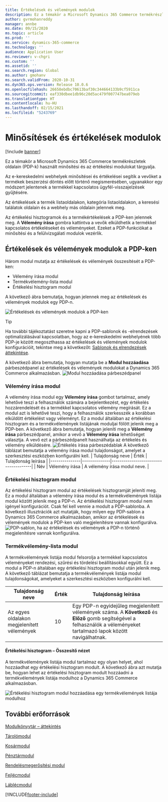 ```yaml
---
title: Értékelések és vélemények modulok
description: Ez a témakör a Microsoft Dynamics 365 Commerce termékrészletek oldalain használt minősítési és az értékelési modulokat tárgyalja.
author: gvrmohanreddy
manager: annbe
ms.date: 09/15/2020
ms.topic: article
ms.prod: ''
ms.service: dynamics-365-commerce
ms.technology: ''
audience: Application User
ms.reviewer: v-chgri
ms.custom: ''
ms.assetid: ''
ms.search.region: Global
ms.author: gmohanv
ms.search.validFrom: 2020-10-31
ms.dyn365.ops.version: Release 10.0.6
ms.openlocfilehash: 26658ebdbc70613baf30c344664133b9cf5911ca
ms.sourcegitcommit: eaf330dbee1db96c20d5ac479f007747bea079eb
ms.translationtype: HT
ms.contentlocale: hu-HU
ms.lasthandoff: 02/15/2021
ms.locfileid: "5243769"
---
```

# <a name="ratings-and-reviews-modules"></a>Minősítések és értékelések modulok

[!include [banner](includes/banner.md)]

Ez a témakör a Microsoft Dynamics 365 Commerce termékrészletek oldalain (PDP-k) használt minősítési és az értékelési modulokat tárgyalja.

Az e-kereskedelmi webhelyek minősítései és értékelései segítik a vevőket a termékek beszerzési döntés előtt történő megismerésében, ugyanakkor egy módszert jelentenek a termékkel kapcsolatos ügyfél-visszajelzések gyűjtésére. 

Az értékelések a termék listaoldalakon, kategória listaoldalakon, a keresési találatok oldalain és a webhely más oldalain jelennek meg. 

Az értékelési hisztogramok és a termékértékelések a PDP-ken jelennek meg. A **Vélemény írása** gombra kattintva a vevők elküldhetik a termékkel kapcsolatos értékeléseket és véleményeket. Ezeket a PDP-funkciókat a minősítési és a felülvizsgálati modulok vezérlik.

## <a name="ratings-and-reviews-modules-on-pdps"></a>Értékelések és vélemények modulok a PDP-ken 

Három modul mutatja az értékelések és vélemények összesítését a PDP-ken:
- Vélemény írása modul
- Termékvélemény-lista modul
- Értékelési hisztogram modul
 
A következő ábra bemutatja, hogyan jelennek meg az értékelések és vélemények modulok egy PDP-n.

![Értékelések és vélemények modulok a PDP-ken](media/rnr-eCommerce-pdp-reviews-modules_design.png)

> [!TIP] 
> Ha további tájékoztatást szeretne kapni a PDP-sablonok és -elrendezések optimalizálásával kapcsolatban, hogy az e-kereskedelmi webhelyének több PDP-je között megoszthassa az értékelések és vélemények modulok konfigurációit, tekintse meg a következőt: [Sablonok és elrendezések áttekintése](templates-layouts-overview.md).

A következő ábra bemutatja, hogyan mutatja be a **Modul hozzáadása** párbeszédpanel az értékelések és vélemények modulokat a Dynamics 365 Commerce alkalmazásban.
![Modul hozzáadása párbeszédpanel](media/rnr-eCommerce-pdp-adding-rnr-modules.png)

### <a name="write-review-module"></a>Vélemény írása modul

A vélemény írása modul egy **Vélemény írása** gombot tartalmaz, amely lehetővé teszi a felhasználók számára a bejelentkezést, egy értékelés hozzárendelését és a termékkel kapcsolatos vélemény megírását. Ez a modul azt is lehetővé teszi, hogy a felhasználók szerkesszék a korábban elküldött értékelést vagy véleményt. Ez a modul általában az értékelési hisztogram és a termékvélemények listájának moduljai fölött jelenik meg a PDP-ben.
A következő ábra bemutatja, hogyan jeleníti meg a **Vélemény írása** párbeszédpanel, amikor a vevő a **Vélemény írása** lehetőséget választja. A vevő ezt a párbeszédpanelt használhatja az értékelés és vélemény elküldésére.
![Értékelés írása párbeszédablak](media/rnr-eCommerce-write-review-module.png) A következő táblázat bemutatja a vélemény írása modul tulajdonságot, amelyet a szerkesztési eszközben konfigurálni kell.
| Tulajdonság neve | Érték        | Tulajdonság leírása                 |
|---------------|--------------|--------------------------------------|
| Név          | Vélemény írása | A vélemény írása modul neve. |

### <a name="ratings-histogram-module"></a>Értékelési hisztogram modul

Az értékelési hisztogram modul az értékelések hisztogramját jeleníti meg. Ez a modul általában a vélemény írása modul és a termékvélemények listája modul között jelenik meg a PDP-n.
Az értékelési hisztogram modul nem igényel konfigurációt. Csak fel kell vennie a modult a PDP-sablonba. A következő illusztrációk azt mutatják, hogy milyen egy PDP-sablon a Dynamics 365 Commerce alkalmazásban, amikor az értékelések és vélemények modulok a PDP-ken való megjelenítésre vannak konfigurálva.
![PDP-sablon, ha az értékelések és vélemények a PDP-n történő megjelenítésre vannak konfigurálva.](media/rnr-eCommerce-pdp-reviews-modules.png)

### <a name="product-reviews-list-module"></a>Termékvélemény-lista modul

A termékvélemények listája modul felsorolja a termékkel kapcsolatos véleményeket rendezési, szűrési és tördelési beállításokkal együtt. Ez a modul a PDP-n általában egy értékelési hisztogram modul után jelenik meg.
A következő táblázat bemutatja a termékvélemények listája modul tulajdonságokat, amelyeket a szerkesztési eszközben konfigurálni kell.

| Tulajdonság neve              | Érték | Tulajdonság leírása |
|----------------------------|-------| ---------------------|
| Az egyes oldalakon megjelenített vélemények | 10    | Egy PDP-n egyidejűleg megjelenített vélemények száma. A **Következő** és **Előző** gomb segítségével a felhasználók a véleményeket tartalmazó lapok között navigálhatnak. |

#### <a name="ratings-histogram--summary-view"></a>Értékelési hisztogram – Összesítő nézet

A termékvélemények listája modul tartalmaz egy olyan helyet, ahol hozzáadhat egy értékelési hisztogram modult. A következő ábra azt mutatja be, hogyan lehet az értékelési hisztogram modult hozzáadni a termékvélemények listája modulhoz a Dynamics 365 Commerce alkalmazásban.

![Értékelési hisztogram modul hozzáadása egy termékvélemények listája modulhoz](media/rnr-eCommerce-pdp-rating-histogram-summary.png)

## <a name="additional-resources"></a>További erőforrások

[Modulkönyvtár – áttekintés](starter-kit-overview.md)

[Tárolómodul](add-container-module.md)

[Kosármodul](add-cart-module.md)

[Pénztármodul](add-checkout-module.md)

[Rendelésmegerősítési modul](order-confirmation-module.md)

[Fejlécmodul](author-header-module.md)

[Láblécmodul](author-footer-module.md)


[!INCLUDE[footer-include](../includes/footer-banner.md)]
